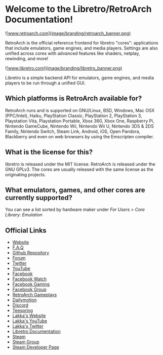 # Welcome to the Libretro/RetroArch Documentation!

![www.retroarch.com](image/branding/retroarch_banner.png)

RetroArch is the official reference frontend for libretro "cores": applications that include emulators, game engines, and media players. Settings are also unified across cores with advanced features like shaders, netplay, rewinding, and more!

![www.libretro.com](image/branding/libretro_banner.png)

Libretro is a simple backend API for emulators, game engines, and media players to be run through a unified GUI.

## Which platforms is RetroArch available for?
RetroArch runs and is supported on GNU/Linux, BSD, Windows, Mac OSX (PPC/Intel), Haiku, PlayStation Classic, PlayStation 2, PlayStation 3, Playstation Vita, Playstation Portable, Xbox 360, Xbox One, Raspberry Pi, Nintendo GameCube, Nintendo Wii, Nintendo Wii U, Nintendo 3DS & 2DS Family, Nintendo Switch, Steam Link, Android, iOS, Open Pandora, Blackberry and even on web browsers by using the Emscripten compiler.

## What is the license for this?
libretro is released under the MIT license. RetroArch is released under the GNU GPLv3. The cores are usually released with the same license as the originating projects.

## What emulators, games, and other cores are currently supported?
You can see a list sorted by hardware maker under *For Users > Core Library: Emulation*

## Official Links

- [Website](https://www.retroarch.com/)
- [F.A.Q](https://www.retroarch.com/?page=faq)
- [Github Repository](https://github.com/libretro/RetroArch)
- [Forum](https://forums.libretro.com/)
- [Twitter](https://twitter.com/libretro)
- [YouTube](https://www.youtube.com/Libretro)
- [Facebook](https://www.facebook.com/libretro)
- [Facebook Watch](https://www.facebook.com/watch/libretro/)
- [Facebook Gaming](https://www.facebook.com/gaming/libretro/)
- [Facebook Group](https://www.facebook.com/groups/retroarch/)
- [RetroArch Gameplays](https://www.youtube.com/RetroArchOfficial)
- [Dailymotion](https://dailymotion.com/retroarch)
- [Discord](https://discord.gg/27Xxm2h)
- [Teespring](https://teespring.com/stores/retroarch)
- [Lakka's Website](https://lakka.tv/)
- [Lakka's YouTube](https://www.youtube.com/channel/UCsFAXPsgzbU-6KRKqumtbXA)
- [Lakka's Twitter](https://twitter.com/lakkatv)
- [Libretro Documentation](https://docs.libretro.com/)
- [Steam](https://store.steampowered.com/app/1118310/RetroArch/)
- [Steam Group](https://steamcommunity.com/groups/libretro)
- [Steam Developer Page](https://store.steampowered.com/developer/libretro)